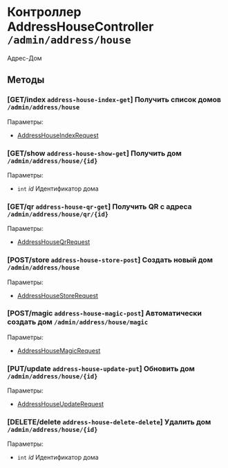 # Контроллер AddressHouseController `/admin/address/house`

Адрес-Дом

## Методы

### [GET/index `address-house-index-get`] Получить список домов `/admin/address/house`

Параметры: 

- [AddressHouseIndexRequest](../OBJECT.md#AddressHouseIndexRequest) 

### [GET/show `address-house-show-get`] Получить дом `/admin/address/house/{id}`

Параметры: 

- `int` *id* Идентификатор дома

### [GET/qr `address-house-qr-get`] Получить QR с адреса `/admin/address/house/qr/{id}`

Параметры: 

- [AddressHouseQrRequest](../OBJECT.md#AddressHouseQrRequest) 

### [POST/store `address-house-store-post`] Создать новый дом `/admin/address/house`

Параметры: 

- [AddressHouseStoreRequest](../OBJECT.md#AddressHouseStoreRequest) 

### [POST/magic `address-house-magic-post`] Автоматически создать дом `/admin/address/house/magic`

Параметры: 

- [AddressHouseMagicRequest](../OBJECT.md#AddressHouseMagicRequest) 

### [PUT/update `address-house-update-put`] Обновить дом `/admin/address/house/{id}`

Параметры: 

- [AddressHouseUpdateRequest](../OBJECT.md#AddressHouseUpdateRequest) 

### [DELETE/delete `address-house-delete-delete`] Удалить дом `/admin/address/house/{id}`

Параметры: 

- `int` *id* Идентификатор дома

